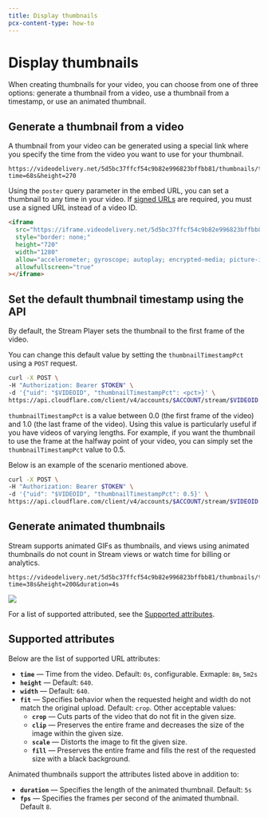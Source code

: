 ```yaml
---
title: Display thumbnails
pcx-content-type: how-to
---
```


# Display thumbnails

When creating thumbnails for your video, you can choose from one of three options: generate a thumbnail from a video, use a thumbnail from a timestamp, or use an animated thumbnail.

## Generate a thumbnail from a video

A thumbnail from your video can be generated using a special link where you specify the time from the video you want to use for your thumbnail.

```
https://videodelivery.net/5d5bc37ffcf54c9b82e996823bffbb81/thumbnails/thumbnail.jpg?time=68s&height=270
```

Using the `poster` query parameter in the embed URL, you can set a thumbnail to any time in your video. If [signed URLs](/how-to/secure-your-stream#signed-url-tokens) are required, you must use a signed URL instead of a video ID.

```html
<iframe
  src="https://iframe.videodelivery.net/5d5bc37ffcf54c9b82e996823bffbb81?poster=https%3A%2F%2Fvideodelivery.net%2F5d5bc37ffcf54c9b82e996823bffbb81%2Fthumbnails%2Fthumbnail.jpg%3Ftime%3D68s%26height%3D270"
  style="border: none;"
  height="720"
  width="1280"
  allow="accelerometer; gyroscope; autoplay; encrypted-media; picture-in-picture;"
  allowfullscreen="true"
></iframe>
```

## Set the default thumbnail timestamp using the API

By default, the Stream Player sets the thumbnail to the first frame of the video.

You can change this default value by setting the `thumbnailTimestampPct` using a `POST` request.

```bash
curl -X POST \
-H "Authorization: Bearer $TOKEN" \
-d '{"uid": "$VIDEOID", "thumbnailTimestampPct": <pct>}' \
https://api.cloudflare.com/client/v4/accounts/$ACCOUNT/stream/$VIDEOID
```

`thumbnailTimestampPct` is a value between 0.0 (the first frame of the video) and 1.0 (the last frame of the video). Using this value is particularly useful if you have videos of varying lengths. For example, if you want the thumbnail to use the frame at the halfway point of your video, you can simply set the `thumbnailTimestampPct` value to 0.5.

Below is an example of the scenario mentioned above.

```bash
curl -X POST \
-H "Authorization: Bearer $TOKEN" \
-d '{"uid": "$VIDEOID", "thumbnailTimestampPct": 0.5}' \
https://api.cloudflare.com/client/v4/accounts/$ACCOUNT/stream/$VIDEOID
```

## Generate animated thumbnails

Stream supports animated GIFs as thumbnails, and views using animated thumbnails do not count in Stream views or watch time for billing or analytics.

```
https://videodelivery.net/5d5bc37ffcf54c9b82e996823bffbb81/thumbnails/thumbnail.gif?time=38s&height=200&duration=4s
```
<img src="https://videodelivery.net/5d5bc37ffcf54c9b82e996823bffbb81/thumbnails/thumbnail.gif?time=38s&height=200&duration=4s" />

  
For a list of supported attributed, see the [Supported attributes](#supported-attributes).

## Supported attributes

Below are the list of supported URL attributes:

- **`time`** — Time from the video. Default: `0s`, configurable. Exmaple: `8m`, `5m2s`
- **`height`** — Default: `640`.
- **`width`** — Default: `640`.
- **`fit`** — Specifies behavior when the requested height and width do not match the original upload. Default: `crop`. Other acceptable values:
  - **`crop`**  — Cuts parts of the video that do not fit in the given size.
  - **`clip`** — Preserves the entire frame and decreases the size of the image within the given size.
  - **`scale`** — Distorts the image to fit the given size.
  - **`fill`** — Preserves the entire frame and fills the rest of the requested size with a black background.

Animated thumbnails support the attributes listed above in addition to:

- **`duration`** — Specifies the length of the animated thumbnail. Default: `5s`
- **`fps`** — Specifies the frames per second of the animated thumbnail. Default `8`.